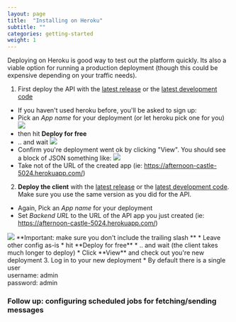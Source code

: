 ```yaml
---
layout: page
title:  "Installing on Heroku"
subtitle: ""
categories: getting-started
weight: 1
---
```


Deploying on Heroku is good way to test out the platform quickly. Its also a viable option for running a production deployment (though this could be expensive depending on your traffic needs).

1. First deploy the API with the [latest release](https://heroku.com/deploy?template=https://github.com/ushahidi/platform/tree/release) or the [latest development code](https://heroku.com/deploy?template=https://github.com/ushahidi/platform/tree/master)
  * If you haven't used heroku before, you'll be asked to sign up:
  * Pick an *App name* for your deployment (or let heroku pick one for you)
	<img src="https://www.dropbox.com/s/hukiitu167o49je/Screenshot%202015-08-10%2011.58.48.png?dl=1" />
  * then hit **Deploy for free**
  * .. and wait <img src="https://www.dropbox.com/s/55bsfgs3ltdl0ce/Screenshot%202015-08-10%2012.03.19.png?dl=1" />
  * Confirm you're deployment went ok by clicking "View". You should see a block of JSON something like: <img src="https://www.dropbox.com/s/clfm4tk5ebsusel/Screenshot%202015-08-10%2012.04.01.png?dl=1" />
  * Take not of the URL of the created app (ie: https://afternoon-castle-5024.herokuapp.com/)
2. **Deploy the client** with the [latest release](https://heroku.com/deploy?template=https://github.com/ushahidi/platform-client/tree/release) or the [latest development code](https://heroku.com/deploy?template=https://github.com/ushahidi/platform-client/tree/master).<br />Make sure you use the same version as you did for the API. 
  * Again, Pick an *App name* for your deployment
  * Set *Backend URL* to the URL of the API app you just created (ie: https://afternoon-castle-5024.herokuapp.com/)
  <img src="https://www.dropbox.com/s/str18yzvur7xj06/Screenshot%202015-08-10%2012.09.15.png?dl=1" />
    **Important: make sure you don't include the trailing slash **
  * Leave other config as-is
  * hit **Deploy for free**
  * .. and wait (the client takes much longer to deploy)
  * Click **View** and check out you're new deployment
3. Log in to your new deployment
  * By default there is a single user<br />
  	username: admin<br />
  	password: admin

### Follow up: configuring scheduled jobs for fetching/sending messages
